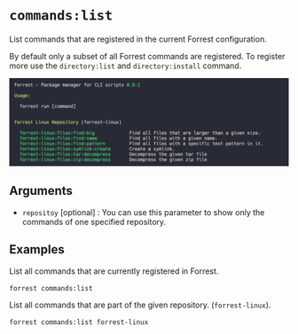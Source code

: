 # `commands:list`

List commands that are registered in the current Forrest configuration.

By default only a subset of all Forrest commands are registered. To register more use the `directory:list` and `directory:install` command.

![search:file command](../images/commands_list.png)

## Arguments

- `repositoy` [optional] : You can use this parameter to show only the commands of one specified repository.

## Examples

List all commands that are currently registered in Forrest.
```shell
forrest commands:list
```

List all commands that are part of the given repository. (`forrest-linux`).
```shell
forrest commands:list forrest-linux
```
